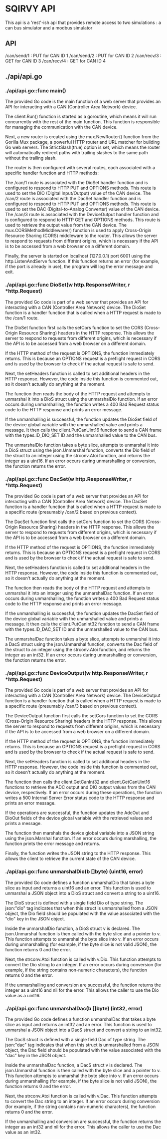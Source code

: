 # SQIRVY API

This api is a 'rest'-ish api that provides remote access to two simulations : a can bus simulator and a modbus simulator

## API

/can/send/1 : PUT for CAN ID 1
/can/send/2 : PUT for CAN ID 2
/can/recv/3 : GET for CAN ID 3
/can/recv/4 : GET for CAN ID 4

## ./api/api.go

### ./api/api.go::func main()

The provided Go code is the main function of a web server that provides an API for interacting with a CAN (Controller Area Network) device.

The client.Run() function is started as a goroutine, which means it will run concurrently with the rest of the main function. This function is responsible for managing the communication with the CAN device.

Next, a new router is created using the mux.NewRouter() function from the Gorilla Mux package, a powerful HTTP router and URL matcher for building Go web servers. The StrictSlash(true) option is set, which means the router will automatically redirect paths with trailing slashes to the same path without the trailing slash.

The router is then configured with several routes, each associated with a specific handler function and HTTP methods:

The /can/1 route is associated with the DioSet handler function and is configured to respond to HTTP PUT and OPTIONS methods. This route is used to set the DIO (Digital Input/Output) value of the CAN device.
The /can/2 route is associated with the DacSet handler function and is configured to respond to HTTP PUT and OPTIONS methods. This route is used to set the DAC (Digital-to-Analog Converter) value of the CAN device.
The /can/3 route is associated with the DeviceOutput handler function and is configured to respond to HTTP GET and OPTIONS methods. This route is used to retrieve the output value from the CAN device.
The mux.CORSMethodMiddleware(r) function is used to apply Cross-Origin Resource Sharing (CORS) middleware to the router. This allows the server to respond to requests from different origins, which is necessary if the API is to be accessed from a web browser on a different domain.

Finally, the server is started on localhost (127.0.0.1) port 6001 using the http.ListenAndServe function. If this function returns an error (for example, if the port is already in use), the program will log the error message and exit.

### ./api/api.go::func DioSet(w http.ResponseWriter, r \*http.Request)

The provided Go code is part of a web server that provides an API for interacting with a CAN (Controller Area Network) device. The DioSet function is a handler function that is called when a HTTP request is made to the /can/1 route.

The DioSet function first calls the setCors function to set the CORS (Cross-Origin Resource Sharing) headers in the HTTP response. This allows the server to respond to requests from different origins, which is necessary if the API is to be accessed from a web browser on a different domain.

If the HTTP method of the request is OPTIONS, the function immediately returns. This is because an OPTIONS request is a preflight request in CORS and is used by the browser to check if the actual request is safe to send.

Next, the setHeaders function is called to set additional headers in the HTTP response. However, the code inside this function is commented out, so it doesn't actually do anything at the moment.

The function then reads the body of the HTTP request and attempts to unmarshal it into a DioS struct using the unmarshalDio function. If an error occurs during unmarshalling, the function writes a 400 Bad Request status code to the HTTP response and prints an error message.

If the unmarshalling is successful, the function updates the DioSet field of the device global variable with the unmarshalled value and prints a message. It then calls the client.PutCanUint16 function to send a CAN frame with the types.ID_DIO_SET ID and the unmarshalled value to the CAN bus.

The unmarshalDio function takes a byte slice, attempts to unmarshal it into a DioS struct using the json.Unmarshal function, converts the Dio field of the struct to an integer using the strconv.Atoi function, and returns the integer as a uint16. If an error occurs during unmarshalling or conversion, the function returns the error.

### ./api/api.go::func DacSet(w http.ResponseWriter, r \*http.Request)

The provided Go code is part of a web server that provides an API for interacting with a CAN (Controller Area Network) device. The DacSet function is a handler function that is called when a HTTP request is made to a specific route (presumably /can/2 based on previous context).

The DacSet function first calls the setCors function to set the CORS (Cross-Origin Resource Sharing) headers in the HTTP response. This allows the server to respond to requests from different origins, which is necessary if the API is to be accessed from a web browser on a different domain.

If the HTTP method of the request is OPTIONS, the function immediately returns. This is because an OPTIONS request is a preflight request in CORS and is used by the browser to check if the actual request is safe to send.

Next, the setHeaders function is called to set additional headers in the HTTP response. However, the code inside this function is commented out, so it doesn't actually do anything at the moment.

The function then reads the body of the HTTP request and attempts to unmarshal it into an integer using the unmarshalDac function. If an error occurs during unmarshalling, the function writes a 400 Bad Request status code to the HTTP response and prints an error message.

If the unmarshalling is successful, the function updates the DacSet field of the device global variable with the unmarshalled value and prints a message. It then calls the client.PutCanInt32 function to send a CAN frame with the types.ID_DAC_SET ID and the unmarshalled value to the CAN bus.

The unmarshalDac function takes a byte slice, attempts to unmarshal it into a DacS struct using the json.Unmarshal function, converts the Dac field of the struct to an integer using the strconv.Atoi function, and returns the integer as an int32. If an error occurs during unmarshalling or conversion, the function returns the error.

### ./api/api.go::func DeviceOutput(w http.ResponseWriter, r \*http.Request)

The provided Go code is part of a web server that provides an API for interacting with a CAN (Controller Area Network) device. The DeviceOutput function is a handler function that is called when a HTTP request is made to a specific route (presumably /can/3 based on previous context).

The DeviceOutput function first calls the setCors function to set the CORS (Cross-Origin Resource Sharing) headers in the HTTP response. This allows the server to respond to requests from different origins, which is necessary if the API is to be accessed from a web browser on a different domain.

If the HTTP method of the request is OPTIONS, the function immediately returns. This is because an OPTIONS request is a preflight request in CORS and is used by the browser to check if the actual request is safe to send.

Next, the setHeaders function is called to set additional headers in the HTTP response. However, the code inside this function is commented out, so it doesn't actually do anything at the moment.

The function then calls the client.GetCanInt32 and client.GetCanUint16 functions to retrieve the ADC output and DIO output values from the CAN device, respectively. If an error occurs during these operations, the function writes a 500 Internal Server Error status code to the HTTP response and prints an error message.

If the operations are successful, the function updates the AdcOut and DioOut fields of the device global variable with the retrieved values and prints a message.

The function then marshals the device global variable into a JSON string using the json.Marshal function. If an error occurs during marshalling, the function prints the error message and returns.

Finally, the function writes the JSON string to the HTTP response. This allows the client to retrieve the current state of the CAN device.

### ./api/api.go::func unmarshalDio(b []byte) (uint16, error)

The provided Go code defines a function unmarshalDio that takes a byte slice as input and returns a uint16 and an error. This function is used to unmarshal a JSON object into a DioS struct and convert a string to a uint16.

The DioS struct is defined with a single field Dio of type string. The json:"dio" tag indicates that when this struct is unmarshalled from a JSON object, the Dio field should be populated with the value associated with the "dio" key in the JSON object.

Inside the unmarshalDio function, a DioS struct v is declared. The json.Unmarshal function is then called with the byte slice and a pointer to v. This function attempts to unmarshal the byte slice into v. If an error occurs during unmarshalling (for example, if the byte slice is not valid JSON), the function returns 0 and the error.

Next, the strconv.Atoi function is called with v.Dio. This function attempts to convert the Dio string to an integer. If an error occurs during conversion (for example, if the string contains non-numeric characters), the function returns 0 and the error.

If the unmarshalling and conversion are successful, the function returns the integer as a uint16 and nil for the error. This allows the caller to use the Dio value as a uint16.

### ./api/api.go::func unmarshalDac(b []byte) (int32, error)

The provided Go code defines a function unmarshalDac that takes a byte slice as input and returns an int32 and an error. This function is used to unmarshal a JSON object into a DacS struct and convert a string to an int32.

The DacS struct is defined with a single field Dac of type string. The json:"dac" tag indicates that when this struct is unmarshalled from a JSON object, the Dac field should be populated with the value associated with the "dac" key in the JSON object.

Inside the unmarshalDac function, a DacS struct v is declared. The json.Unmarshal function is then called with the byte slice and a pointer to v. This function attempts to unmarshal the byte slice into v. If an error occurs during unmarshalling (for example, if the byte slice is not valid JSON), the function returns 0 and the error.

Next, the strconv.Atoi function is called with v.Dac. This function attempts to convert the Dac string to an integer. If an error occurs during conversion (for example, if the string contains non-numeric characters), the function returns 0 and the error.

If the unmarshalling and conversion are successful, the function returns the integer as an int32 and nil for the error. This allows the caller to use the Dac value as an int32.
